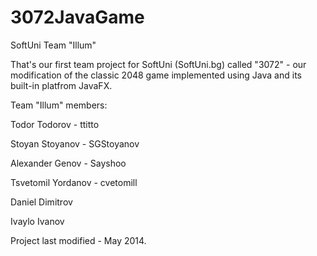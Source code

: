 3072JavaGame
============
SoftUni Team "Illum"

That's our first team project for SoftUni (SoftUni.bg) called "3072" - our modification of the classic 2048 game implemented using Java and its built-in platfrom JavaFX.

Team "Illum" members:

Todor Todorov - ttitto

Stoyan Stoyanov - SGStoyanov

Alexander Genov - Sayshoo

Tsvetomil Yordanov - cvetomill

Daniel Dimitrov

Ivaylo Ivanov

Project last modified - May 2014.
